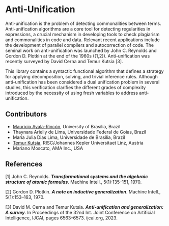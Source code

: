 # Anti-Unification

Anti-unification is the problem of detecting commonalities between terms. Anti-unification algorithms are a core tool for detecting regularities in expressions, a crucial mechanism in developing tools to check plagiarism and commonalities in code and data.  Relevant recent applications include the development of parallel compilers and autocorrection of code. The seminal work on anti-unification was launched by John C. Reynolds and Gordon D. Plotkin at the end of the 1960s ([1,2]). Anti-unification was recently surveyed by David Cerna and Temur Kutsia  [3].

This library contains a syntactic functional algorithm that defines a strategy for applying decomposition, solving, and trivial inference rules.  Although anti-unification has been considered a dual unification problem in several studies, this verification clarifies the different grades of complexity introduced by the necessity of using fresh variables to address anti-unification.


## Contributors
* [Mauricio Ayala-Rincón](https://www.mat.unb.br/ayala/), University of Brasília, Brazil
* Thaynara Arielly de Lima, Universidade Federal de Goias, Brazil
* Maria Julia Dias Lima, Universidade de Brasilia, Brazil
* [Temur Kutsia](https://www3.risc.jku.at/people/tkutsia/), RISC/Johannes Kepler Universitaet Linz, Austria
* Mariano Moscato, AMA Inc., USA


## References

[1] John C. Reynolds. **_Transformational systems and the algebraic structure
of atomic formulas_**. Machine Intell., 5(1):135–151, 1970.

[2] Gordon D. Plotkin. _**A note on inductive generalization**_. Machine Intell.,
5(1):153–163, 1970.

[3] David M. Cerna and Temur Kutsia. _**Anti-unification and generalization:
      A survey**_. In Proceedings of the 32nd Int. Joint Conference on Artificial
      Intelligence, IJCAI, pages 6563–6573. ijcai.org, 2023.
